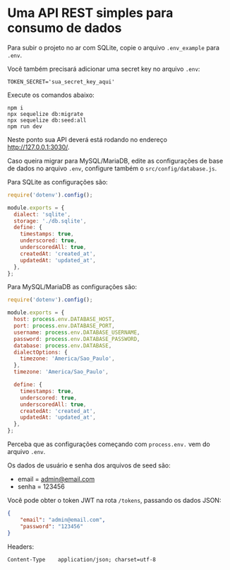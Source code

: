 # Uma API REST simples para consumo de dados

Para subir o projeto no ar com SQLite, copie o arquivo `.env_example` para `.env`.  

Você também precisará adicionar uma secret key no arquivo `.env`:

```
TOKEN_SECRET='sua_secret_key_aqui'
```

Execute os comandos abaixo:

```
npm i
npx sequelize db:migrate
npx sequelize db:seed:all
npm run dev
```

Neste ponto sua API deverá está rodando no endereço http://127.0.0.1:3030/.

Caso queira migrar para MySQL/MariaDB, edite as configurações de base de dados no arquivo `.env`, configure também o `src/config/database.js`.

Para SQLite as configurações são:

```javascript
require('dotenv').config();

module.exports = {
  dialect: 'sqlite',
  storage: './db.sqlite',
  define: {
    timestamps: true,
    underscored: true,
    underscoredAll: true,
    createdAt: 'created_at',
    updatedAt: 'updated_at',
  },
};
```

Para MySQL/MariaDB as configurações são:

```javascript
require('dotenv').config();

module.exports = {
  host: process.env.DATABASE_HOST,
  port: process.env.DATABASE_PORT,
  username: process.env.DATABASE_USERNAME,
  password: process.env.DATABASE_PASSWORD,
  database: process.env.DATABASE,
  dialectOptions: {
    timezone: 'America/Sao_Paulo',
  },
  timezone: 'America/Sao_Paulo',

  define: {
    timestamps: true,
    underscored: true,
    underscoredAll: true,
    createdAt: 'created_at',
    updatedAt: 'updated_at',
  },
};
```

Perceba que as configurações começando com `process.env.` vem do arquivo `.env`.

Os dados de usuário e senha dos arquivos de seed são:

- email = admin@email.com
- senha = 123456

Você pode obter o token JWT na rota `/tokens`, passando os dados JSON:

```json
{
	"email": "admin@email.com",
	"password": "123456"
}
```

Headers:

```
Content-Type	application/json; charset=utf-8
```
